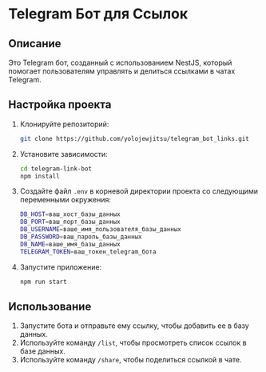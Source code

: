 # Telegram Бот для Ссылок

## Описание

Это Telegram бот, созданный с использованием NestJS, который помогает пользователям управлять и делиться ссылками в чатах Telegram.

## Настройка проекта

1. Клонируйте репозиторий:
   ```bash
   git clone https://github.com/yolojewjitsu/telegram_bot_links.git
   ```

2. Установите зависимости:
   ```bash
   cd telegram-link-bot
   npm install
   ```

3. Создайте файл `.env` в корневой директории проекта со следующими переменными окружения:
   ```bash
   DB_HOST=ваш_хост_базы_данных
   DB_PORT=ваш_порт_базы_данных
   DB_USERNAME=ваше_имя_пользователя_базы_данных
   DB_PASSWORD=ваш_пароль_базы_данных
   DB_NAME=ваше_имя_базы_данных
   TELEGRAM_TOKEN=ваш_токен_telegram_бота
   ```

4. Запустите приложение:
   ```bash
   npm run start
   ```

## Использование

1. Запустите бота и отправьте ему ссылку, чтобы добавить ее в базу данных.
2. Используйте команду `/list`, чтобы просмотреть список ссылок в базе данных.
3. Используйте команду `/share`, чтобы поделиться ссылкой в чате.

      
